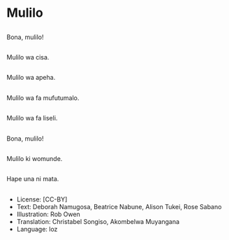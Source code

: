 # Mulilo

##
Bona, mulilo!

##
Mulilo wa cisa.

##
Mulilo wa apeha.

##
Mulilo wa fa mufutumalo.

##
Mulilo wa fa liseli.

##
Bona, mulilo!

##
Mulilo ki womunde.

##
Hape una ni mata.

##
* License: [CC-BY]
* Text: Deborah Namugosa, Beatrice Nabune, Alison Tukei, Rose Sabano
* Illustration: Rob Owen
* Translation: Christabel Songiso, Akombelwa Muyangana
* Language: loz
